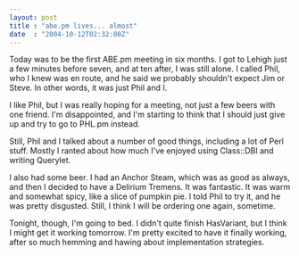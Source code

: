 ```yaml
---
layout: post
title : "abe.pm lives... almost"
date  : "2004-10-12T02:32:00Z"
---
```

Today was to be the first ABE.pm meeting in six months.  I got to Lehigh just a few minutes before seven, and at ten after, I was still alone.  I called Phil, who I knew was en route, and he said we probably shouldn't expect Jim or Steve. In other words, it was just Phil and I.

I like Phil, but I was really hoping for a meeting, not just a few beers with one friend.  I'm disappointed, and I'm starting to think that I should just give up and try to go to PHL.pm instead.

Still, Phil and I talked about a number of good things, including a lot of Perl stuff.  Mostly I ranted about how much I've enjoyed using Class::DBI and writing Querylet.

I also had some beer.  I had an Anchor Steam, which was as good as always, and then I decided to have a Delirium Tremens.  It was fantastic.  It was warm and somewhat spicy, like a slice of pumpkin pie.  I told Phil to try it, and he was pretty disgusted.  Still, I think I will be ordering one again, sometime.

Tonight, though, I'm going to bed.  I didn't quite finish HasVariant, but I think I might get it working tomorrow.  I'm pretty excited to have it finally working, after so much hemming and hawing about implementation strategies.

